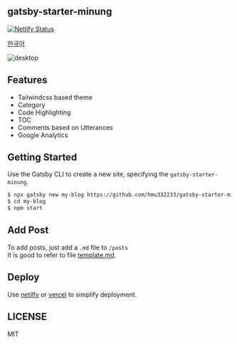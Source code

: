 ## gatsby-starter-minung

[![Netlify Status](https://api.netlify.com/api/v1/badges/6aa5da12-7ed2-4de1-ba51-ec233ddb1bb7/deploy-status)](https://app.netlify.com/sites/gatsby-starter-minung/deploys)

[한국어](./README.KR.md)

![desktop]('./assets/screen.png')

## Features

- Tailwindcss based theme
- Category
- Code Highlighting
- TOC
- Comments based on Utterances
- Google Analytics

## Getting Started

Use the Gatsby CLI to create a new site, specifying the `gatsby-starter-minung`.

```bash
$ npx gatsby new my-blog https://github.com/hmu332233/gatsby-starter-minung
$ cd my-blog
$ npm start
```

## Add Post

To add posts, just add a `.md` file to `/posts`  
It is good to refer to file [template.md](https://github.com/hmu332233/gatsby-starter-minung/blob/main/posts/example.md).


## Deploy

Use [netilfy](https://www.netlify.com/) or [vercel](https://vercel.com/) to simplify deployment.

## LICENSE

MIT
